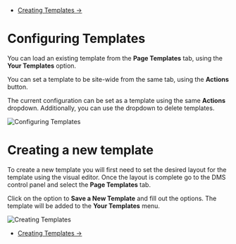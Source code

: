 <div class="row-fluid">
	<div class="span12">
		<ul class="pager">
  			<li class="pull-right"><a href="http://docs.pagelines.com/configure/creating-templates">Creating Templates &rarr;</a></li>
		</ul>
	</div>
</div>

# Configuring Templates #

You can load an existing template from the **Page Templates** tab, using the **Your Templates** option.

You can set a template to be site-wide from the same tab, using the **Actions** button.

The current configuration can be set as a template using the same **Actions** dropdown. Additionally, you can use the dropdown to delete templates.

![Configuring Templates](https://raw.github.com/pagelines/Docs/master/gh-pages-template/public/img/template-options.png "Configuring Templates")

# Creating a new template 

To create a new template you will first need to set the desired layout for the template using the visual editor. Once the layout is complete go to the DMS control panel and select the **Page Templates** tab. 

Click on the option to **Save a New Template** and fill out the options. The template will be added to the **Your Templates** menu.

![Creating Templates](https://raw.github.com/pagelines/Docs/master/gh-pages-template/public/img/new-template.png "Creating Templates")

<div class="row-fluid">
	<div class="span12">
		<ul class="pager">
  			<li class="pull-right"><a href="http://docs.pagelines.com/configure/creating-templates">Creating Templates &rarr;</a></li>
		</ul>
	</div>
</div>